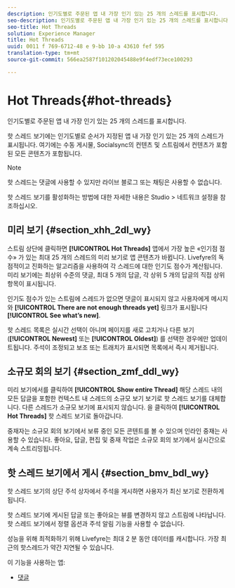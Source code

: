 ```yaml
---
description: 인기도별로 주문된 앱 내 가장 인기 있는 25 개의 스레드를 표시합니다.
seo-description: 인기도별로 주문된 앱 내 가장 인기 있는 25 개의 스레드를 표시합니다.
seo-title: Hot Threads
solution: Experience Manager
title: Hot Threads
uuid: 0011 f 769-6712-48 e 9-bb 10-a 43610 fef 595
translation-type: tm+mt
source-git-commit: 566ea2587f101202045488e9f4edf73ece100293

---
```



# Hot Threads{#hot-threads}

인기도별로 주문된 앱 내 가장 인기 있는 25 개의 스레드를 표시합니다.

핫 스레드 보기에는 인기도별로 순서가 지정된 앱 내 가장 인기 있는 25 개의 스레드가 표시됩니다. 여기에는 수동 게시물, Socialsync의 컨텐츠 및 스트림에서 컨텐츠가 포함된 모든 콘텐츠가 포함됩니다.

>[!NOTE]
>
>핫 스레드는 댓글에 사용할 수 있지만 라이브 블로그 또는 채팅은 사용할 수 없습니다.

핫 스레드 보기를 활성화하는 방법에 대한 자세한 내용은 Studio > 네트워크 설정을 참조하십시오.

## 미리 보기 {#section_xhh_2dl_wy}

스트림 상단에 클릭하면 **[!UICONTROL Hot Threads]** 앱에서 가장 높은 «인기점 점수» 가 있는 최대 25 개의 스레드의 미리 보기로 앱 콘텐츠가 바뀝니다. Livefyre의 독점적이고 진화하는 알고리즘을 사용하여 각 스레드에 대한 인기도 점수가 계산됩니다. 미리 보기에는 최상위 수준의 댓글, 최대 5 개의 답글, 각 상위 5 개의 답글의 직접 상위 항목이 표시됩니다.

인기도 점수가 있는 스트림에 스레드가 없으면 댓글이 표시되지 않고 사용자에게 메시지와 **[!UICONTROL There are not enough threads yet]** 링크가 표시됩니다 **[!UICONTROL See what’s new]**.

핫 스레드 목록은 실시간 선택이 아니며 페이지를 새로 고치거나 다른 보기 (**[!UICONTROL Newest]** 또는 **[!UICONTROL Oldest]**) 를 선택한 경우에만 업데이트됩니다. 주석이 조정되고 보조 또는 트래치가 표시되면 목록에서 즉시 제거됩니다.

## 소규모 회의 보기 {#section_zmf_ddl_wy}

미리 보기에서를 클릭하여 **[!UICONTROL Show entire Thread]** 해당 스레드 내의 모든 답글을 포함한 컨텍스트 내 스레드의 소규모 보기 보기로 핫 스레드 보기를 대체합니다. 다른 스레드가 소규모 보기에 표시되지 않습니다. 을 클릭하여 **[!UICONTROL Hot Threads]** 핫 스레드 보기로 돌아갑니다.

중재자는 소규모 회의 보기에서 보류 중인 모든 콘텐트를 볼 수 있으며 인라인 중재는 사용할 수 있습니다. 좋아요, 답글, 편집 및 중재 작업은 소규모 회의 보기에서 실시간으로 계속 스트리밍됩니다.

## 핫 스레드 보기에서 게시 {#section_bmv_bdl_wy}

핫 스레드 보기의 상단 주석 상자에서 주석을 게시하면 사용자가 최신 보기로 전환하게 됩니다.

핫 스레드 보기에 게시된 답글 또는 좋아요는 뷰를 변경하지 않고 스트림에 나타납니다. 핫 스레드 보기에서 정렬 옵션과 주석 알림 기능을 사용할 수 없습니다.

성능을 위해 최적화하기 위해 Livefyre는 최대 2 분 동안 데이터를 캐시합니다. 가장 최근의 핫스레드가 약간 지연될 수 있습니다.



이 기능을 사용하는 앱:

* [댓글](/help/using/c-about-apps/c-comments/c-comments.md)

